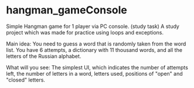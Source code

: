 # hangman_gameConsole
Simple Hangman game for 1 player via PC console. (study task)
A study project which was made for practice using loops and exceptions.

Main idea:
You need to guess a word that is randomly taken from the word list.
You have 6 attempts, a dictionary with 11 thousand words, and all the letters of the Russian alphabet.

What will you see:
The simplest UI, which indicates the number of attempts left, the number of letters in a word, letters used, positions of "open" and "closed" letters.
